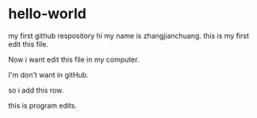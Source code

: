 # hello-world
my first github respository
hi my name is zhangjianchuang.
this is my first edit this file.

Now i want edit this file in my computer.

I'm don't want in gitHub.

so i add this row.

this is program edits.
